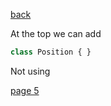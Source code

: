 [back](./page03.md)

At the top we can add
```php
class Position { }
```
Not using

[page 5](./page05.md)
